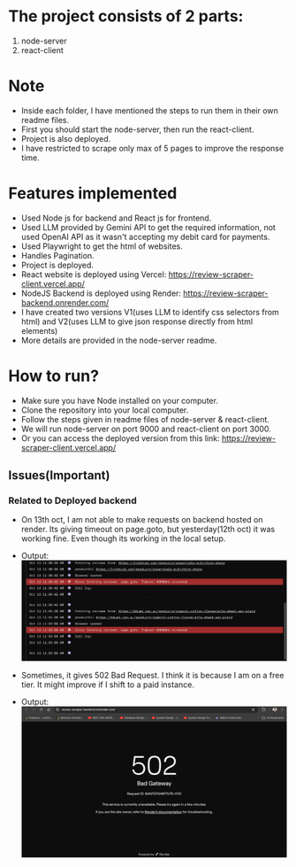 # The project consists of 2 parts:

1. node-server
2. react-client

# Note

- Inside each folder, I have mentioned the steps to run them in their own readme files.
- First you should start the node-server, then run the react-client.
- Project is also deployed.
- I have restricted to scrape only max of 5 pages to improve the response time.

# Features implemented

- Used Node js for backend and React js for frontend.
- Used LLM provided by Gemini API to get the required information, not used OpenAI API as it wasn't accepting my debit card for payments.
- Used Playwright to get the html of websites.
- Handles Pagination.
- Project is deployed.
- React website is deployed using Vercel: https://review-scraper-client.vercel.app/
- NodeJS Backend is deployed using Render: https://review-scraper-backend.onrender.com/
- I have created two versions V1(uses LLM to identify css selectors from html) and V2(uses LLM to give json response directly from html elements)
- More details are provided in the node-server readme.

# How to run?

- Make sure you have Node installed on your computer.
- Clone the repository into your local computer.
- Follow the steps given in readme files of node-server & react-client.
- We will run node-server on port 9000 and react-client on port 3000.
- Or you can access the deployed version from this link: https://review-scraper-client.vercel.app/

## Issues(Important)

### Related to Deployed backend

- On 13th oct, I am not able to make requests on backend hosted on render. Its giving timeout on page.goto, but yesterday(12th oct) it was working fine. Even though its working in the local setup.
- Output: ![Render browser issue](./node-server/images/Render%20playwright%20issue.png)

- Sometimes, it gives 502 Bad Request. I think it is because I am on a free tier. It might improve if I shift to a paid instance.
- Output: ![Render 502 Bad Request](./node-server/images/Render%20502%20bad%20request.png)
